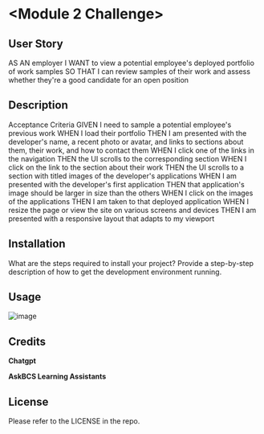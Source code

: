 # <Module 2 Challenge>

## User Story

AS AN employer
I WANT to view a potential employee's deployed portfolio of work samples
SO THAT I can review samples of their work and assess whether they're a good candidate for an open position

## Description
Acceptance Criteria
GIVEN I need to sample a potential employee's previous work
WHEN I load their portfolio
THEN I am presented with the developer's name, a recent photo or avatar, and links to sections about them, their work, and how to contact them
WHEN I click one of the links in the navigation
THEN the UI scrolls to the corresponding section
WHEN I click on the link to the section about their work
THEN the UI scrolls to a section with titled images of the developer's applications
WHEN I am presented with the developer's first application
THEN that application's image should be larger in size than the others
WHEN I click on the images of the applications
THEN I am taken to that deployed application
WHEN I resize the page or view the site on various screens and devices
THEN I am presented with a responsive layout that adapts to my viewport

## Installation

What are the steps required to install your project? Provide a step-by-step description of how to get the development environment running.

## Usage

![image](https://github.com/carlosamorales/Module2-Challenge/assets/7796766/c2a73a4f-3575-4713-a78c-db8f59cce45b)


## Credits
**Chatgpt**

**AskBCS Learning Assistants**

## License

Please refer to the LICENSE in the repo.
